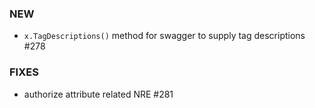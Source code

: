 ### NEW
- `x.TagDescriptions()` method for swagger to supply tag descriptions #278

### FIXES
- authorize attribute related NRE #281